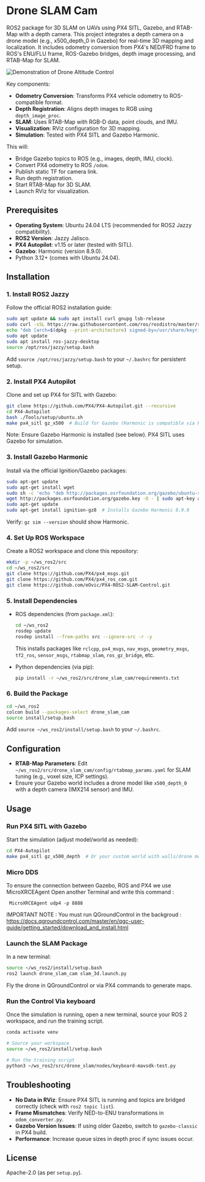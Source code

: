 # Drone SLAM Cam

ROS2 package for 3D SLAM on UAVs using PX4 SITL, Gazebo, and RTAB-Map with a depth camera. This project integrates a depth camera on a drone model (e.g., x500_depth_0 in Gazebo) for real-time 3D mapping and localization. It includes odometry conversion from PX4's NED/FRD frame to ROS's ENU/FLU frame, ROS-Gazebo bridges, depth image processing, and RTAB-Map for SLAM.

![Demonstration of Drone Altitude Control](https://github.com/scalexi/uav_rl/blob/main/drone_slam_cam/media/obstacles.png)

Key components:
- **Odometry Conversion**: Transforms PX4 vehicle odometry to ROS-compatible format.
- **Depth Registration**: Aligns depth images to RGB using `depth_image_proc`.
- **SLAM**: Uses RTAB-Map with RGB-D data, point clouds, and IMU.
- **Visualization**: RViz configuration for 3D mapping.
- **Simulation**: Tested with PX4 SITL and Gazebo Harmonic.

This will:
- Bridge Gazebo topics to ROS (e.g., images, depth, IMU, clock).
- Convert PX4 odometry to ROS `/odom`.
- Publish static TF for camera link.
- Run depth registration.
- Start RTAB-Map for 3D SLAM.
- Launch RViz for visualization.

## Prerequisites

- **Operating System**: Ubuntu 24.04 LTS (recommended for ROS2 Jazzy compatibility).
- **ROS2 Version**: Jazzy Jalisco.
- **PX4 Autopilot**: v1.15 or later (tested with SITL).
- **Gazebo**: Harmonic (version 8.9.0).
- Python 3.12+ (comes with Ubuntu 24.04).

## Installation

### 1. Install ROS2 Jazzy
Follow the official ROS2 installation guide:
```bash
sudo apt update && sudo apt install curl gnupg lsb-release
sudo curl -sSL https://raw.githubusercontent.com/ros/rosdistro/master/ros.key -o /usr/share/keyrings/ros-archive-keyring.gpg
echo "deb [arch=$(dpkg --print-architecture) signed-by=/usr/share/keyrings/ros-archive-keyring.gpg] http://packages.ros.org/ros2/ubuntu $(lsb_release -cs) main" | sudo tee /etc/apt/sources.list.d/ros2.list > /dev/null
sudo apt update
sudo apt install ros-jazzy-desktop
source /opt/ros/jazzy/setup.bash
```
Add `source /opt/ros/jazzy/setup.bash` to your `~/.bashrc` for persistent setup.

### 2. Install PX4 Autopilot
Clone and set up PX4 for SITL with Gazebo:
```bash
git clone https://github.com/PX4/PX4-Autopilot.git --recursive
cd PX4-Autopilot
bash ./Tools/setup/ubuntu.sh
make px4_sitl gz_x500  # Build for Gazebo (Harmonic is compatible via ROS-GZ bridge)
```
Note: Ensure Gazebo Harmonic is installed (see below). PX4 SITL uses Gazebo for simulation.

### 3. Install Gazebo Harmonic
Install via the official Ignition/Gazebo packages:
```bash
sudo apt-get update
sudo apt-get install wget
sudo sh -c 'echo "deb http://packages.osrfoundation.org/gazebo/ubuntu-stable `lsb_release -cs` main" > /etc/apt/sources.list.d/gazebo-stable.list'
wget http://packages.osrfoundation.org/gazebo.key -O - | sudo apt-key add -
sudo apt-get update
sudo apt-get install ignition-gz8  # Installs Gazebo Harmonic 8.9.0
```
Verify: `gz sim --version` should show Harmonic.

### 4. Set Up ROS Workspace
Create a ROS2 workspace and clone this repository:
```bash
mkdir -p ~/ws_ros2/src
cd ~/ws_ros2/src
git clone https://github.com/PX4/px4_msgs.git
git clone https://github.com/PX4/px4_ros_com.git
git clone https://github.com/eOvic/PX4-ROS2-SLAM-Control.git  
```

### 5. Install Dependencies
- ROS dependencies (from `package.xml`):
  ```bash
  cd ~/ws_ros2
  rosdep update
  rosdep install --from-paths src --ignore-src -r -y
  ```
  This installs packages like `rclcpp`, `px4_msgs`, `nav_msgs`, `geometry_msgs`, `tf2_ros`, `sensor_msgs`, `rtabmap_slam`, `ros_gz_bridge`, etc.

- Python dependencies (via pip):
  ```bash
  pip install -r ~/ws_ros2/src/drone_slam_cam/requirements.txt
  ```

### 6. Build the Package
```bash
cd ~/ws_ros2
colcon build --packages-select drone_slam_cam
source install/setup.bash
```
Add `source ~/ws_ros2/install/setup.bash` to your `~/.bashrc`.

## Configuration
- **RTAB-Map Parameters**: Edit `~/ws_ros2/src/drone_slam_cam/config/rtabmap_params.yaml` for SLAM tuning (e.g., voxel size, ICP settings).
- Ensure your Gazebo world includes a drone model like `x500_depth_0` with a depth camera (IMX214 sensor) and IMU.

## Usage

### Run PX4 SITL with Gazebo
Start the simulation (adjust model/world as needed):
```bash
cd PX4-Autopilot
make px4_sitl gz_x500_depth  # Or your custom world with walls/drone model
```
### Micro DDS
To ensure the connection between Gazebo, ROS and PX4 we use MicroXRCEAgent 
Open another Terminal and write this command : 
```
 MicroXRCEAgent udp4 -p 8888 
``` 

IMPORTANT NOTE : You must run QGroundControl in the backgroud :
https://docs.qgroundcontrol.com/master/en/qgc-user-guide/getting_started/download_and_install.html

### Launch the SLAM Package
In a new terminal:
```bash
source ~/ws_ros2/install/setup.bash
ros2 launch drone_slam_cam slam_3d.launch.py
```

Fly the drone in QGroundControl or via PX4 commands to generate maps.
### Run the Control Via keyboard

Once the simulation is running, open a new terminal, source your ROS 2 workspace, and run the training script.

```bash
conda activate venv

# Source your workspace
source ~/ws_ros2/install/setup.bash

# Run the training script
python3 ~/ws_ros2/src/drone_slam/nodes/keyboard-mavsdk-test.py
```

## Troubleshooting
- **No Data in RViz**: Ensure PX4 SITL is running and topics are bridged correctly (check with `ros2 topic list`).
- **Frame Mismatches**: Verify NED-to-ENU transformations in `odom_converter.py`.
- **Gazebo Version Issues**: If using older Gazebo, switch to `gazebo-classic` in PX4 build.
- **Performance**: Increase queue sizes in depth proc if sync issues occur.

## License
Apache-2.0 (as per `setup.py`).


